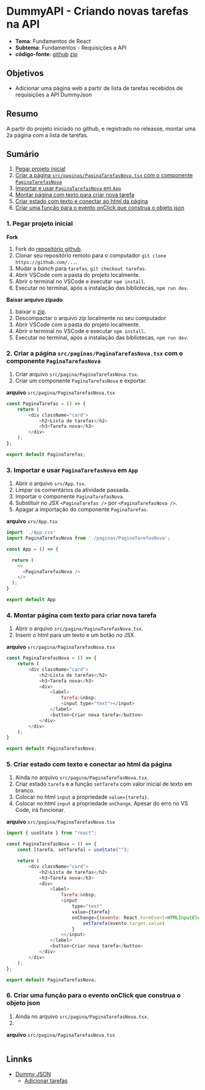# DummyAPI - Criando novas tarefas na API
- **Tema**: Fundamentos de React
- **Subtema**: Fundamentos - Requisições a API
- **código-fonte**: [github]() [zip]()

## Objetivos
- Adicionar uma página web a partir de lista de tarefas recebidos de requisições a API DummyJson

## Resumo
A partir do projeto iniciado no github, e registrado no releasse, montar uma 2a página com a lista de tarefas.

## Sumário
1. [Pegar projeto inicial](https://github.com/infoweb-pos/react-notas_de_aula/blob/main/fundamentos/08-requisicao_api-dummy-tarefas-post.md#1-pegar-projeto-inicial)
2. [Criar a página `src/paginas/PaginaTarefasNova.tsx` com o componente `PaginaTarefasNova`](https://github.com/infoweb-pos/react-notas_de_aula/blob/main/fundamentos/08-requisicao_api-dummy-tarefas-post.md#2-criar-a-p%C3%A1gina-srcpaginaspaginatarefasnovatsx-com-o-componente-paginatarefasnova)
3. [Importar e usar `PaginaTarefasNova` em `App`](https://github.com/infoweb-pos/react-notas_de_aula/blob/main/fundamentos/08-requisicao_api-dummy-tarefas-post.md#3-importar-e-usar-paginatarefasnova-em-app)
4. [Montar página com texto para criar nova tarefa](https://github.com/infoweb-pos/react-notas_de_aula/blob/main/fundamentos/08-requisicao_api-dummy-tarefas-post.md#4-montar-p%C3%A1gina-com-texto-para-criar-nova-tarefa)
5. [Criar estado com texto e conectar ao html da página](https://github.com/infoweb-pos/react-notas_de_aula/blob/main/fundamentos/08-requisicao_api-dummy-tarefas-post.md#5-criar-estado-com-texto-e-conectar-ao-html-da-p%C3%A1gina)
6. [Criar uma função para o evento onClick que construa o objeto json](https://github.com/infoweb-pos/react-notas_de_aula/blob/main/fundamentos/08-requisicao_api-dummy-tarefas-post.md#6-criar-uma-fun%C3%A7%C3%A3o-para-o-evento-onclick-que-construa-o-objeto-json)



### 1. Pegar projeto inicial
**Fork**
1. Fork do [repositório github](https://github.com/infoweb-pos/2023-webapp-08-pratica_de_lab-dummy-01.git).
2. Clonar seu repositório remoto para o computador `git clone https://github.com/...`.
3. Mudar a _banch_ para `tarefas`, `git checkout tarefas`.
4. Abrir VSCode com a pasta do projeto localmente.
5. Abrir o terminal no VSCode e executar `npm install`.
6. Executar no terminal, após a instalação das bibliotecas, `npm run dev`.

**Baixar arquivo zipado**
1. baixar o [zip](https://github.com/infoweb-pos/2023-webapp-08-pratica_de_lab-dummy-01/archive/refs/tags/pagina-tarefas.zip).
2. Descompactar o arquivo zip localmente no seu computador
3. Abrir VSCode com a pasta do projeto localmente.
4. Abrir o terminal no VSCode e executar `npm install`.
5. Executar no terminal, após a instalação das bibliotecas, `npm run dev`.


### 2. Criar a página `src/paginas/PaginaTarefasNova.tsx` com o componente `PaginaTarefasNova`
1. Criar arquivo `src/pagina/PaginaTarefasNova.tsx`.
2. Criar um componente `PaginaTarefasNova` e exportar.

**arquivo** `src/pagina/PaginaTarefasNova.tsx`
```javascript
const PaginaTarefas = () => {
	return (
		<div className="card">
			<h2>Lista de tarefas</h2>
			<h3>Tarefa nova</h3>
		</div>
	);
};

export default PaginaTarefas;

```


### 3. Importar e usar `PaginaTarefasNova` em `App`
1. Abrir o arquivo `srv/App.tsx`.
2. Limpar os comentários da atividade passada.
3. Importar o componente `PaginaTarefasNova`.
4. Substituir no JSX `<PaginaTarefas />` por `<PaginaTarefasNova />`.
5. Apagar a importação do componente `PaginaTarefas`.

**arquivo** `srv/App.tsx`
```javascript
import './App.css'
import PaginaTarefasNova from './paginas/PaginaTarefasNova';

const App = () => {

  return (
    <>
      <PaginaTarefasNova />
    </>
  );
}

export default App

```


### 4. Montar página com texto para criar nova tarefa
1. Abrir o arquivo `src/pagina/PaginaTarefasNova.tsx`.
2. Inserir o html para um texto e um botão no JSX.

**arquivo** `src/pagina/PaginaTarefasNova.tsx`
```javascript
const PaginaTarefasNova = () => {
    return (
        <div className="card">
            <h2>Lista de tarefas</h2>
			<h3>Tarefa nova</h3>
            <div>
                <label>
                    Tarefa:&nbsp;
                    <input type="text"></input>
                </label>
                <button>Criar nova tarefa</button>
            </div>
        </div>
    );
}

export default PaginaTarefasNova;

```


### 5. Criar estado com texto e conectar ao html da página
1. Ainda no arquivo `src/pagina/PaginaTarefasNova.tsx`.
2. Criar estado `tarefa` e a função `setTarefa` com valor inicial de texto em branco.
3. Colocar no html `input` a propriedade `value={tarefa}`.
4. Colocar no html `input` a propriedade `onChange`. Apesar do erro no VS Code, irá funcionar.

**arquivo** `src/pagina/PaginaTarefasNova.tsx`
```javascript
import { useState } from "react";

const PaginaTarefasNova = () => {
	const [tarefa, setTarefa] = useState("");

	return (
		<div className="card">
			<h2>Lista de tarefas</h2>
			<h3>Tarefa nova</h3>
			<div>
				<label>
					Tarefa:&nbsp;
					<input
						type="text"
						value={tarefa}
						onChange={(evento: React.FormEvent<HTMLInputElement>) =>
							setTarefa(evento.target.value)
						}
					></input>
				</label>
				<button>Criar nova tarefa</button>
			</div>
		</div>
	);
};

export default PaginaTarefasNova;

```

### 6. Criar uma função para o evento onClick que construa o objeto json
1. Ainda no arquivo `src/pagina/PaginaTarefasNova.tsx`.
2. 

**arquivo** `src/pagina/PaginaTarefasNova.tsx`
```javascript
```


## Linnks
- [Dummy JSON](https://dummyjson.com/)
  - [Adicionar tarefas](https://dummyjson.com/docs/todos/#add)

